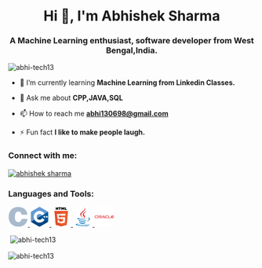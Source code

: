 <h1 align="center">Hi 👋, I'm Abhishek Sharma</h1>
<h3 align="center">A Machine Learning enthusiast, software developer from West Bengal,India.</h3>

<p align="left"> <img src="https://komarev.com/ghpvc/?username=abhi-tech13&label=Profile%20views&color=0e75b6&style=flat" alt="abhi-tech13" /> </p>

- 🌱 I’m currently learning **Machine Learning from Linkedin Classes.**

- 💬 Ask me about **CPP,JAVA,SQL**

- 📫 How to reach me **abhi130698@gmail.com**

- ⚡ Fun fact **I like to make people laugh.**

<h3 align="left">Connect with me:</h3>
<p align="left">
<a href="https://linkedin.com/in/abhishek sharma" target="blank"><img align="center" src="https://cdn.jsdelivr.net/npm/simple-icons@3.0.1/icons/linkedin.svg" alt="abhishek sharma" height="30" width="40" /></a>
</p>

<h3 align="left">Languages and Tools:</h3>
<p align="left"> <a href="https://www.cprogramming.com/" target="_blank"> <img src="https://raw.githubusercontent.com/devicons/devicon/master/icons/c/c-original.svg" alt="c" width="40" height="40"/> </a> <a href="https://www.w3schools.com/cpp/" target="_blank"> <img src="https://raw.githubusercontent.com/devicons/devicon/master/icons/cplusplus/cplusplus-original.svg" alt="cplusplus" width="40" height="40"/> </a> <a href="https://www.w3.org/html/" target="_blank"> <img src="https://raw.githubusercontent.com/devicons/devicon/master/icons/html5/html5-original-wordmark.svg" alt="html5" width="40" height="40"/> </a> <a href="https://www.java.com" target="_blank"> <img src="https://raw.githubusercontent.com/devicons/devicon/master/icons/java/java-original.svg" alt="java" width="40" height="40"/> </a> <a href="https://www.oracle.com/" target="_blank"> <img src="https://raw.githubusercontent.com/devicons/devicon/master/icons/oracle/oracle-original.svg" alt="oracle" width="40" height="40"/> </a> </p>

<p>&nbsp;<img align="center" src="https://github-readme-stats.vercel.app/api?username=abhi-tech13&show_icons=true&locale=en" alt="abhi-tech13" /></p>

<p><img align="center" src="https://github-readme-streak-stats.herokuapp.com/?user=abhi-tech13&" alt="abhi-tech13" /></p>
